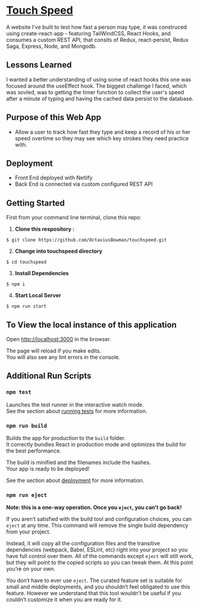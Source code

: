 # [Touch Speed](https://www.touchspeedtest.com/ "Touch Speed")

A website I've built to test how fast a person may type, it was construced using create-react-app - featuring TailWindCSS, React Hooks, and consumes a custom REST API, that consits of Redux, react-persist, Redux Saga, Express, Node, and Mongodb.

## Lessons Learned

I wanted a better understanding of using some of react hooks this one was focused around the useEffect hook. The biggest challenge I faced, which was sovled, was to getting the timer function to collect the user's speed after a minute of typing and having the cached data persist to the database.

## Purpose of this Web App

* Allow a user to track how fast they type and keep a record of his or her speed overtime so they may see which key strokes they need practice with.

## Deployment

* Front End deployed with Netlify
* Back End is connected via custom configured REST API

## Getting Started

First from your command line terminal, clone this repo:

 1. __Clone this respository :__
```
$ git clone https://github.com/OctaviusBowman/touchspeed.git
```
2. __Change into touchspeed directory__
```
$ cd touchspeed
```
3. __Install Dependencies__
```
$ npm i
```
4. __Start Local Server__
```
$ npm run start
```

## To View the local instance of this application
Open [http://localhost:3000](http://localhost:3000) in the browser.

The page will reload if you make edits.<br />
You will also see any lint errors in the console.

## Additional Run Scripts

### `npm test`

Launches the test runner in the interactive watch mode.<br />
See the section about [running tests](https://facebook.github.io/create-react-app/docs/running-tests) for more information.

### `npm run build`

Builds the app for production to the `build` folder.<br />
It correctly bundles React in production mode and optimizes the build for the best performance.

The build is minified and the filenames include the hashes.<br />
Your app is ready to be deployed!

See the section about [deployment](https://facebook.github.io/create-react-app/docs/deployment) for more information.

### `npm run eject`

**Note: this is a one-way operation. Once you `eject`, you can’t go back!**

If you aren’t satisfied with the build tool and configuration choices, you can `eject` at any time. This command will remove the single build dependency from your project.

Instead, it will copy all the configuration files and the transitive dependencies (webpack, Babel, ESLint, etc) right into your project so you have full control over them. All of the commands except `eject` will still work, but they will point to the copied scripts so you can tweak them. At this point you’re on your own.

You don’t have to ever use `eject`. The curated feature set is suitable for small and middle deployments, and you shouldn’t feel obligated to use this feature. However we understand that this tool wouldn’t be useful if you couldn’t customize it when you are ready for it.
